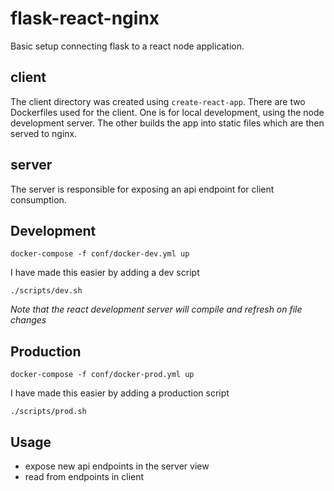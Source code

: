 # flask-react-nginx

Basic setup connecting flask to a react node application.

## client

The client directory was created using `create-react-app`. There are two Dockerfiles used for the client. One is for local development, using the node development server. The other builds the app into static files which are then served to nginx.

## server

The server is responsible for exposing an api endpoint for client consumption.

## Development

`docker-compose -f conf/docker-dev.yml up`

I have made this easier by adding a dev script

`./scripts/dev.sh`

_Note that the react development server will compile and refresh on file changes_

## Production

`docker-compose -f conf/docker-prod.yml up`

I have made this easier by adding a production script

`./scripts/prod.sh`

## Usage

- expose new api endpoints in the server view
- read from endpoints in client
